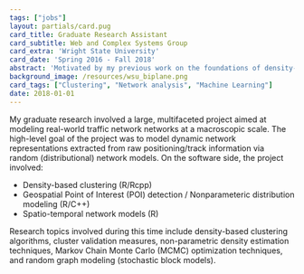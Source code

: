 ```yaml
---
tags: ["jobs"]
layout: partials/card.pug
card_title: Graduate Research Assistant
card_subtitle: Web and Complex Systems Group
card_extra: 'Wright State University'
card_date: 'Spring 2016 - Fall 2018'
abstract: 'Motivated by my previous work on the foundations of density-based clustering, I focused on implementing and extending the Mapper algorithm, a popular and very general method which has been used successfully for data analysis.'
background_image: /resources/wsu_biplane.png
card_tags: ["Clustering", "Network analysis", "Machine Learning"]
date: 2018-01-01
---
```




My graduate research involved a large, multifaceted project aimed at
modeling real-world traffic network networks at a macroscopic scale. The
high-level goal of the project was to model dynamic network
representations extracted from raw positioning/track information via
random (distributional) network models. On the software side, the
project involved:

- Density-based clustering (R/Rcpp)
- Geospatial Point of Interest (POI) detection / Nonparameteric
  distribution modeling (R/C++)
- Spatio-temporal network models (R)

Research topics involved during this time include density-based
clustering algorithms, cluster validation measures, non-parametric
density estimation techniques, Markov Chain Monte Carlo (MCMC)
optimization techniques, and random graph modeling (stochastic block
models).
